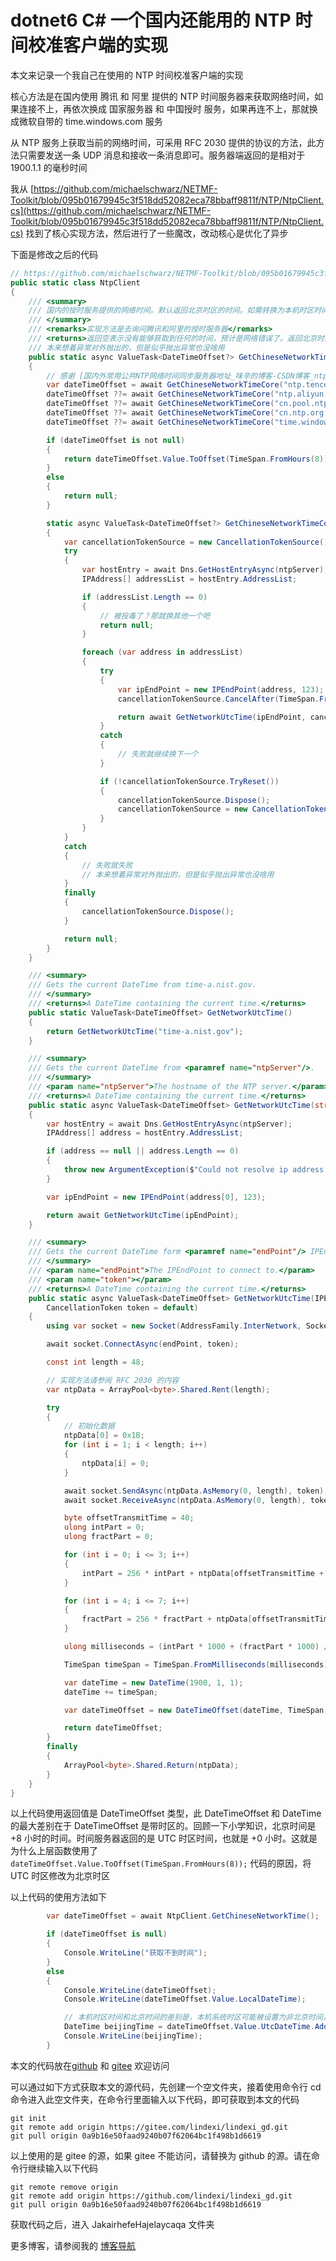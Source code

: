 # dotnet6 C# 一个国内还能用的 NTP 时间校准客户端的实现

本文来记录一个我自己在使用的 NTP 时间校准客户端的实现

<!--more-->
<!-- CreateTime:2022/12/16 8:50:47 -->

<!-- 发布 -->
<!-- 博客 -->

核心方法是在国内使用 腾讯 和 阿里 提供的 NTP 时间服务器来获取网络时间，如果连接不上，再依次换成 国家服务器 和 中国授时 服务，如果再连不上，那就换成微软自带的 time.windows.com 服务

从 NTP 服务上获取当前的网络时间，可采用 RFC 2030 提供的协议的方法，此方法只需要发送一条 UDP 消息和接收一条消息即可。服务器端返回的是相对于 1900.1.1 的毫秒时间

我从 [https://github.com/michaelschwarz/NETMF-Toolkit/blob/095b01679945c3f518dd52082eca78bbaff9811f/NTP/NtpClient.cs](https://github.com/michaelschwarz/NETMF-Toolkit/blob/095b01679945c3f518dd52082eca78bbaff9811f/NTP/NtpClient.cs) 找到了核心实现方法，然后进行了一些魔改，改动核心是优化了异步

下面是修改之后的代码

```csharp
// https://github.com/michaelschwarz/NETMF-Toolkit/blob/095b01679945c3f518dd52082eca78bbaff9811f/NTP/NtpClient.cs
public static class NtpClient
{
    /// <summary>
    /// 国内的授时服务提供的网络时间。默认返回北京时区的时间。如需转换为本机时区时间，请使用 <code> var dateTimeOffset = NtpClient.GetChineseNetworkTime();var 本机时区时间 = dateTimeOffset.LocalDateTime;</code> 转换。本机时区时间和北京时间的差别是，本机系统时区可能被设置为非北京时间，当本机系统时区设置为北京时间，则本机时区时间和北京时间相同
    /// </summary>
    /// <remarks>实现方法是去询问腾讯和阿里的授时服务器</remarks>
    /// <returns>返回空表示没有能够获取到任何的时间，预计是网络错误了。返回北京时区的时间</returns>
    /// 本来想着异常对外抛出的，但是似乎抛出异常也没啥用
    public static async ValueTask<DateTimeOffset?> GetChineseNetworkTime()
    {
        // 感谢 [国内外常用公共NTP网络时间同步服务器地址_味辛的博客-CSDN博客_ntp服务器](https://blog.csdn.net/weixin_42588262/article/details/82501488 )
        var dateTimeOffset = await GetChineseNetworkTimeCore("ntp.tencent.com"); // 腾讯
        dateTimeOffset ??= await GetChineseNetworkTimeCore("ntp.aliyun.com"); // 阿里
        dateTimeOffset ??= await GetChineseNetworkTimeCore("cn.pool.ntp.org"); // 国家服务器
        dateTimeOffset ??= await GetChineseNetworkTimeCore("cn.ntp.org.cn"); // 中国授时
        dateTimeOffset ??= await GetChineseNetworkTimeCore("time.windows.com"); // time.windows.com 微软Windows自带

        if (dateTimeOffset is not null)
        {
            return dateTimeOffset.Value.ToOffset(TimeSpan.FromHours(8));
        }
        else
        {
            return null;
        }

        static async ValueTask<DateTimeOffset?> GetChineseNetworkTimeCore(string ntpServer)
        {
            var cancellationTokenSource = new CancellationTokenSource();
            try
            {
                var hostEntry = await Dns.GetHostEntryAsync(ntpServer);
                IPAddress[] addressList = hostEntry.AddressList;

                if (addressList.Length == 0)
                {
                    // 被投毒了？那就换其他一个吧
                    return null;
                }

                foreach (var address in addressList)
                {
                    try
                    {
                        var ipEndPoint = new IPEndPoint(address, 123);
                        cancellationTokenSource.CancelAfter(TimeSpan.FromSeconds(15));

                        return await GetNetworkUtcTime(ipEndPoint, cancellationTokenSource.Token);
                    }
                    catch
                    {
                        // 失败就继续换下一个
                    }

                    if (!cancellationTokenSource.TryReset())
                    {
                        cancellationTokenSource.Dispose();
                        cancellationTokenSource = new CancellationTokenSource();
                    }
                }
            }
            catch
            {
                // 失败就失败
                // 本来想着异常对外抛出的，但是似乎抛出异常也没啥用
            }
            finally
            {
                cancellationTokenSource.Dispose();
            }

            return null;
        }
    }

    /// <summary>
    /// Gets the current DateTime from time-a.nist.gov.
    /// </summary>
    /// <returns>A DateTime containing the current time.</returns>
    public static ValueTask<DateTimeOffset> GetNetworkUtcTime()
    {
        return GetNetworkUtcTime("time-a.nist.gov");
    }

    /// <summary>
    /// Gets the current DateTime from <paramref name="ntpServer"/>.
    /// </summary>
    /// <param name="ntpServer">The hostname of the NTP server.</param>
    /// <returns>A DateTime containing the current time.</returns>
    public static async ValueTask<DateTimeOffset> GetNetworkUtcTime(string ntpServer)
    {
        var hostEntry = await Dns.GetHostEntryAsync(ntpServer);
        IPAddress[] address = hostEntry.AddressList;

        if (address == null || address.Length == 0)
        {
            throw new ArgumentException($"Could not resolve ip address from '{ntpServer}'.", "ntpServer");
        }

        var ipEndPoint = new IPEndPoint(address[0], 123);

        return await GetNetworkUtcTime(ipEndPoint);
    }

    /// <summary>
    /// Gets the current DateTime form <paramref name="endPoint"/> IPEndPoint.
    /// </summary>
    /// <param name="endPoint">The IPEndPoint to connect to.</param>
    /// <param name="token"></param>
    /// <returns>A DateTime containing the current time.</returns>
    public static async ValueTask<DateTimeOffset> GetNetworkUtcTime(IPEndPoint endPoint,
        CancellationToken token = default)
    {
        using var socket = new Socket(AddressFamily.InterNetwork, SocketType.Dgram, ProtocolType.Udp);

        await socket.ConnectAsync(endPoint, token);

        const int length = 48;

        // 实现方法请参阅 RFC 2030 的内容
        var ntpData = ArrayPool<byte>.Shared.Rent(length);

        try
        {
            // 初始化数据
            ntpData[0] = 0x1B;
            for (int i = 1; i < length; i++)
            {
                ntpData[i] = 0;
            }

            await socket.SendAsync(ntpData.AsMemory(0, length), token);
            await socket.ReceiveAsync(ntpData.AsMemory(0, length), token);

            byte offsetTransmitTime = 40;
            ulong intPart = 0;
            ulong fractPart = 0;

            for (int i = 0; i <= 3; i++)
            {
                intPart = 256 * intPart + ntpData[offsetTransmitTime + i];
            }

            for (int i = 4; i <= 7; i++)
            {
                fractPart = 256 * fractPart + ntpData[offsetTransmitTime + i];
            }

            ulong milliseconds = (intPart * 1000 + (fractPart * 1000) / 0x100000000L);

            TimeSpan timeSpan = TimeSpan.FromMilliseconds(milliseconds);

            var dateTime = new DateTime(1900, 1, 1);
            dateTime += timeSpan;

            var dateTimeOffset = new DateTimeOffset(dateTime, TimeSpan.Zero);

            return dateTimeOffset;
        }
        finally
        {
            ArrayPool<byte>.Shared.Return(ntpData);
        }
    }
}
```

以上代码使用返回值是 DateTimeOffset 类型，此 DateTimeOffset 和 DateTime 的最大差别在于 DateTimeOffset 是带时区的。回顾一下小学知识，北京时间是 +8 小时的时间。时间服务器返回的是 UTC 时区时间，也就是 +0 小时。这就是为什么上层函数使用了 `dateTimeOffset.Value.ToOffset(TimeSpan.FromHours(8));` 代码的原因，将 UTC 时区修改为北京时区

以上代码的使用方法如下

```csharp
        var dateTimeOffset = await NtpClient.GetChineseNetworkTime();

        if (dateTimeOffset is null)
        {
            Console.WriteLine("获取不到时间");
        }
        else
        {
            Console.WriteLine(dateTimeOffset);
            Console.WriteLine(dateTimeOffset.Value.LocalDateTime);

            // 本机时区时间和北京时间的差别是，本机系统时区可能被设置为非北京时间，当本机系统时区设置为北京时间，则本机时区时间和北京时间相同
            DateTime beijingTime = dateTimeOffset.Value.UtcDateTime.AddHours(8);
            Console.WriteLine(beijingTime);
        }
```

本文的代码放在[github](https://github.com/lindexi/lindexi_gd/tree/0a9b16e50faad9240b07f62064bc1f498b1d6619/JakairhefeHajelaycaqa) 和 [gitee](https://gitee.com/lindexi/lindexi_gd/tree/0a9b16e50faad9240b07f62064bc1f498b1d6619/JakairhefeHajelaycaqa) 欢迎访问

可以通过如下方式获取本文的源代码，先创建一个空文件夹，接着使用命令行 cd 命令进入此空文件夹，在命令行里面输入以下代码，即可获取到本文的代码

```
git init
git remote add origin https://gitee.com/lindexi/lindexi_gd.git
git pull origin 0a9b16e50faad9240b07f62064bc1f498b1d6619
```

以上使用的是 gitee 的源，如果 gitee 不能访问，请替换为 github 的源。请在命令行继续输入以下代码

```
git remote remove origin
git remote add origin https://github.com/lindexi/lindexi_gd.git
git pull origin 0a9b16e50faad9240b07f62064bc1f498b1d6619
```

获取代码之后，进入 JakairhefeHajelaycaqa 文件夹

更多博客，请参阅我的 [博客导航](https://blog.lindexi.com/post/%E5%8D%9A%E5%AE%A2%E5%AF%BC%E8%88%AA.html )